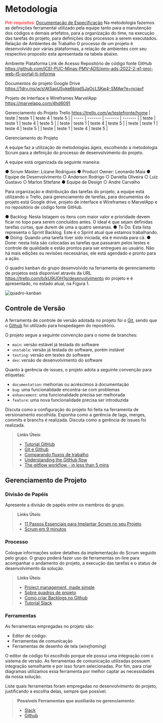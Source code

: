 
# Metodologia

<span style="color:red">Pré-requisitos: <a href="2-Especificação do Projeto.md"> Documentação de Especificação</a></span>
Na metodologia fazemos as definições ferramental utilizado pela equipe tanto para a manutenção dos códigos e demais artefatos, para a organização do time, na execução das tarefas do projeto, para definições dos processos a serem executados.
Relação de Ambientes de Trabalho
O processo de um projeto é desenvolvido por várias plataformas, a relação de ambientes com seu respectivo proposito esta apresentada na tabela abaixo.

Ambiente	Plataforma	Link de Acesso
Repositório de código fonte	GitHub	https://github.com/ICEI-PUC-Minas-PMV-ADS/pmv-ads-2022-2-e1-proj-web-t5-portal-ti-informa

Documentos do projeto	Google Drive	https://1drv.ms/w/s!At5apU5vke6bjqdSJaOcLSKw4-SMAw?e=ncjavf

Projeto de Interface e  Wireframes	MarvelApp
	https://marvelapp.com/4hd6091  

Gerenciamento do Projeto	Trello	https://trello.com/w/testefronte/home
| teste | teste 1 | teste 4 | teste 5 |
| ----- | ------- | ------- | ------- |
| teste | teste 1 | teste 4 | teste 5 |
| teste | teste 1 | teste 4 | teste 5 |
| teste | teste 1 | teste 4 | teste 5 |
| teste | teste 1 | teste 4 | teste 5 |


Gerenciamento do Projeto

A equipe faz a utilização de metodologias ágeis, escolhendo a metodologia Scrum para a definição do processo de desenvolvimento do projeto.

A equipe está organizada da seguinte maneira:

●	Scrum Master: Lizane Rodrigues
●	Product Owner: Leonardo Maia
●	Equipe de Desenvolvimento
○	Anderson Rodrigo
○	Daniella Oliveira
○	Luiz Gustavo
○	Marlon Sttefane
●	Equipe de Design
○	Andre Carvalho

Para organização e distribuição das tarefas do projeto, a equipe está utilizando o Trello, para gerenciamento de tarefas, para documentos do projeto está Google drive, projeto de interface e Wireframes o MarvelApp e no repositório de código fonte GitHub.

●	Backlog: Nesta listagem os itens com maior valor e prioridade devem ficar no topo para serem concluídos antes. O ideal é que sejam definidas tarefas curtas, que durem de uma a quatro semanas.
●	To Do: Esta lista representa o Sprint Backlog. Este é o Sprint atual que estamos trabalhando.
●	Doing: Quando uma tarefa tiver sido iniciada, ela é movida para cá.
●	Done: nesta lista são colocadas as tarefas que passaram pelos testes e controle de qualidade e estão prontos para ser entregues ao usuário. Não há mais edições ou revisões necessárias, ele está agendado e pronto para a ação.

O quadro kanban do grupo desenvolvido na ferramenta de gerenciamento de projetos está disponível através da URL https://trello.com/b/kU9UOH1g/desenvolvimento do projeto e é apresentado, no estado atual, na Figura 1.



![quadro-kanban](https://user-images.githubusercontent.com/114541642/194972551-9f987d90-c5ef-47df-837c-e10319a280b6.png)

## Controle de Versão

A ferramenta de controle de versão adotada no projeto foi o
[Git](https://git-scm.com/), sendo que o [Github](https://github.com)
foi utilizado para hospedagem do repositório.

O projeto segue a seguinte convenção para o nome de branches:

- `main`: versão estável já testada do software
- `unstable`: versão já testada do software, porém instável
- `testing`: versão em testes do software
- `dev`: versão de desenvolvimento do software

Quanto à gerência de issues, o projeto adota a seguinte convenção para
etiquetas:

- `documentation`: melhorias ou acréscimos à documentação
- `bug`: uma funcionalidade encontra-se com problemas
- `enhancement`: uma funcionalidade precisa ser melhorada
- `feature`: uma nova funcionalidade precisa ser introduzida

Discuta como a configuração do projeto foi feita na ferramenta de versionamento escolhida. Exponha como a gerência de tags, merges, commits e branchs é realizada. Discuta como a gerência de issues foi realizada.

> **Links Úteis**:
> - [Tutorial GitHub](https://guides.github.com/activities/hello-world/)
> - [Git e Github](https://www.youtube.com/playlist?list=PLHz_AreHm4dm7ZULPAmadvNhH6vk9oNZA)
>  - [Comparando fluxos de trabalho](https://www.atlassian.com/br/git/tutorials/comparing-workflows)
> - [Understanding the GitHub flow](https://guides.github.com/introduction/flow/)
> - [The gitflow workflow - in less than 5 mins](https://www.youtube.com/watch?v=1SXpE08hvGs)

## Gerenciamento de Projeto

### Divisão de Papéis

Apresente a divisão de papéis entre os membros do grupo.

> **Links Úteis**:
> - [11 Passos Essenciais para Implantar Scrum no seu 
> Projeto](https://mindmaster.com.br/scrum-11-passos/)
> - [Scrum em 9 minutos](https://www.youtube.com/watch?v=XfvQWnRgxG0)

### Processo

Coloque  informações sobre detalhes da implementação do Scrum seguido pelo grupo. O grupo poderá fazer uso de ferramentas on-line para acompanhar o andamento do projeto, a execução das tarefas e o status de desenvolvimento da solução.
 
> **Links Úteis**:
> - [Project management, made simple](https://github.com/features/project-management/)
> - [Sobre quadros de projeto](https://docs.github.com/pt/github/managing-your-work-on-github/about-project-boards)
> - [Como criar Backlogs no Github](https://www.youtube.com/watch?v=RXEy6CFu9Hk)
> - [Tutorial Slack](https://slack.com/intl/en-br/)

### Ferramentas

As ferramentas empregadas no projeto são:

- Editor de código.
- Ferramentas de comunicação
- Ferramentas de desenho de tela (_wireframing_)

O editor de código foi escolhido porque ele possui uma integração com o
sistema de versão. As ferramentas de comunicação utilizadas possuem
integração semelhante e por isso foram selecionadas. Por fim, para criar
diagramas utilizamos essa ferramenta por melhor captar as
necessidades da nossa solução.




Liste quais ferramentas foram empregadas no desenvolvimento do projeto, justificando a escolha delas, sempre que possível.

> **Possíveis Ferramentas que auxiliarão no gerenciamento**: 
> - [Slack](https://slack.com/)
> - [Github](https://github.com/)

